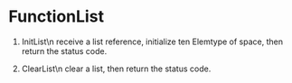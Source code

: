 
# FunctionList

1. InitList\n
receive a list reference, initialize ten Elemtype of space, then return the status code.

2. ClearList\n
clear a list, then return the status code.
